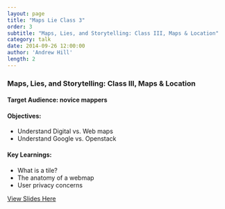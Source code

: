 ```yaml
---
layout: page
title: "Maps Lie Class 3"
order: 3
subtitle: "Maps, Lies, and Storytelling: Class III, Maps & Location"
category: talk
date: 2014-09-26 12:00:00
author: 'Andrew Hill'
length: 2
---
```


### Maps, Lies, and Storytelling: Class III, Maps & Location

#### Target Audience: novice mappers

#### Objectives:

* Understand Digital vs. Web maps
* Understand Google vs. Openstack

#### Key Learnings:

* What is a tile?
* The anatomy of a webmap
* User privacy concerns

[View Slides Here](https://speakerdeck.com/andrewxhill/maps-lies-and-storytelling-p04-and-p05-maps-and-location)
